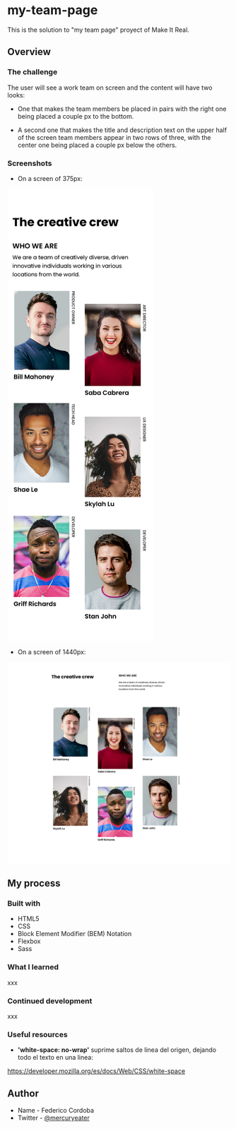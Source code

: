 # my-team-page

This is the solution to "my team page" proyect of Make It Real.

## Overview
### The challenge

The user will see a work team on screen and the content will have two looks:

- One that makes the team members be placed in pairs with the right one being placed a couple px to the bottom. 

- A second one that makes the title and description text on the upper half of the screen team members appear in two rows of three, with the center one being placed a couple px below the others. 
### Screenshots
- On a screen of 375px:  

![SS screen 375px](https://raw.githubusercontent.com/mercuryeater/my-team-page/main/ss/375px.png)

- On a screen of 1440px:

![SS screen 1440px](https://raw.githubusercontent.com/mercuryeater/my-team-page/main/ss/1440px.png)
## My process
### Built with
- HTML5
- CSS
- Block Element Modifier (BEM) Notation
- Flexbox
- Sass 
### What I learned

xxx

### Continued development

xxx

### Useful resources

- **'white-space: no-wrap'** suprime saltos de linea del origen, dejando todo el texto en una linea:

https://developer.mozilla.org/es/docs/Web/CSS/white-space


## Author
- Name - Federico Cordoba 
- Twitter - [@mercuryeater](https://twitter.com/Mercuryeater/)

